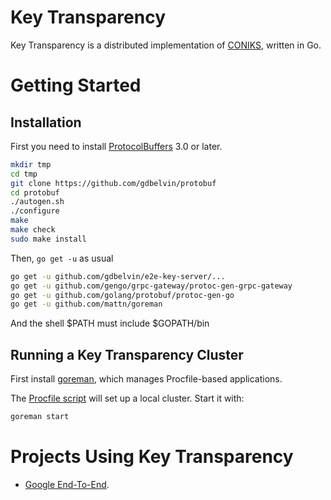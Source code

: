 Key Transparency
================
Key Transparency is a distributed implementation of
[CONIKS](https://eprint.iacr.org/2014/1004.pdf), written in Go.



Getting Started
===============

Installation
------------------------
First you need to install [ProtocolBuffers](https://github.com/golang/protobuf#installation) 3.0 or later.
```sh
mkdir tmp
cd tmp
git clone https://github.com/gdbelvin/protobuf
cd protobuf
./autogen.sh
./configure
make
make check
sudo make install
```

Then, ```go get -u``` as usual

```sh
go get -u github.com/gdbelvin/e2e-key-server/...
go get -u github.com/gengo/grpc-gateway/protoc-gen-grpc-gateway
go get -u github.com/golang/protobuf/protoc-gen-go
go get -u github.com/mattn/goreman
```

And the shell $PATH must include $GOPATH/bin

Running a Key Transparency Cluster
----------------------------------
First install [goreman](https://github.com/mattn/goreman), which manages Procfile-based applications.

The [Procfile script](./Procfile) will set up a local cluster. Start it with:

```sh
goreman start
```


Projects Using Key Transparency
==================================
* [Google End-To-End](https://github.com/gdbelvin/end-to-end).

